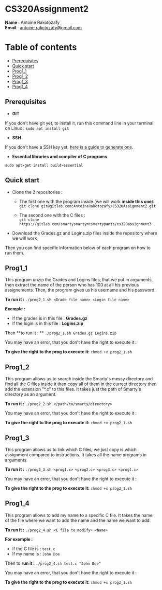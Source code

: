CS320Assignment2
======

__Name__ : Antoine Rakotozafy  
**Email** : antoine.rakotozafy@gmail.com

Table of contents
======
* [Prerequisites](#prerequisites)
* [Quick start](#quick-start)
* [Prog1_1](#prog1_1)
* [Prog1_2](#prog1_2)
* [Prog1_3](#prog1_3)
* [Prog1_4](#prog1_4)

Prerequisites  
-----
* **GIT**

If you don't have git yet, to install it, run this command line in your terminal on Linux : 
`sudo apt install git`

* **SSH**

If you don't have a SSH key yet, [here is a guide to generate one](https://gitlab.com/help/ssh/README).

* **Essential libraries and compiler of C programs**

`sudo apt-get install build-essential`

Quick start 
-----

* Clone the 2 repositories : 
	* The first one with the program inside (we will work **inside this one**):  
`git clone git@gitlab.com:AntoineRakotozafy/CS320Assignment2.git`

	* The second one with the C files :  
`git clone https://gitlab.com/smartysmartymcsmartypants/cs320assignment3`
* Download the Grades.gz and Logins.zip files inside the repository where we will work  

Then you can find specific information below of each program on how to run them.


Prog1_1  
-----

This program unzip the Grades and Logins files, that we put in arguments, then extract the name of the person who has 100 at all his previous assignements. Then, the program gives us his username and his password.

**To run it :**
`./prog2_1.sh <Grade file name> <Login file name>`

__Exemple :__  
* If the grades is in this file : **Grades.gz**  
* If the login is in this file : **Logins.zip**

Then **to run it : **
`./prog2_1.sh Grades.gz Logins.zip`


You may have an error, that you don't have the right to execute it :  
  
**To give the right to the prog to execute it:**
`chmod +x prog2_1.sh`



Prog1_2
-----  
This program allows us to search inside the Smarty's messy directory and find all the C files inside it then copy all of them in the currect directory then add the extension "*.c" to this files. It takes just the path of Smarty's directory as an argument.


**To run it :**
`./prog2_2.sh </path/to/smarty/directory>`

You may have an error, that you don't have the right to execute it :  
  
**To give the right to the prog to execute it:**
`chmod +x prog2_1.sh`

Prog1_3
-----  

This program allows us to link which C files, we just copy is which assignment compared to instructions. 
It takes all the name programs in arguments.

**To run it :**
`./prog2_3.sh <prog1.c> <prog2.c> <prog3.c> <prog4.c>`


You may have an error, that you don't have the right to execute it :  
  
**To give the right to the prog to execute it:**
`chmod +x prog2_1.sh`

Prog1_4
-----  

This program allows to add my name to a specific C file. It takes the name of the file where we want to add the name and the name we want to add.

**To run it :**
`./prog2_4.sh <C file to modify> <Name>`

**For exemple :**  
* If the C file is : `test.c`  
* If my name is : `John Doe`

Then to **run it :** `./prog2_4.sh test.c "John Doe"`
 

You may have an error, that you don't have the right to execute it :  
  
**To give the right to the prog to execute it:**
`chmod +x prog2_1.sh`

